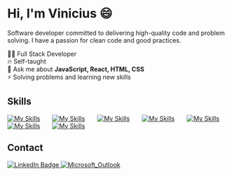 # Hi, I'm Vinicius 😄
<p>
  Software developer committed to delivering high-quality code and problem solving. I have a passion for clean code and good practices.
</p>

👨‍💻 Full Stack Developer <br>
🔥 Self-taught <br>
💬 Ask me about <strong>JavaScript, React, HTML, CSS</strong> <br>
⚡ Solving problems and learning new skills <br>

## Skills
[![My Skills](https://skillicons.dev/icons?i=html,css)](https://skillicons.dev) &nbsp;&nbsp;&nbsp;&nbsp;&nbsp; [![My Skills](https://skillicons.dev/icons?i=js,ts)](https://skillicons.dev) &nbsp;&nbsp;&nbsp;&nbsp;&nbsp; [![My Skills](https://skillicons.dev/icons?i=react,angular)](https://skillicons.dev) &nbsp;&nbsp;&nbsp;&nbsp;&nbsp; [![My Skills](https://skillicons.dev/icons?i=tailwind,materialui)](https://skillicons.dev) &nbsp;&nbsp;&nbsp;&nbsp;&nbsp; [![My Skills](https://skillicons.dev/icons?i=redux)](https://skillicons.dev)
<br/>
[![My Skills](https://skillicons.dev/icons?i=nodejs,express,sequelize)](https://skillicons.dev) &nbsp;&nbsp;&nbsp;&nbsp;&nbsp; [![My Skills](https://skillicons.dev/icons?i=postgresql,mysql)](https://skillicons.dev) &nbsp;&nbsp;&nbsp;&nbsp;&nbsp;

## Contact
<a href="https://linkedin.com/in/rx-vinicius" target="_blank">
  <img src="https://img.shields.io/badge/LinkedIn-0077B5?style=for-the-badge&logo=linkedin&logoColor=white" alt="LinkedIn Badge"/>
</a>
<a href="mailto:vinicius-rodrigues2000@hotmail.com" target="_blank">
  <img src="https://img.shields.io/badge/Microsoft_Outlook-0078D4?style=for-the-badge&logo=microsoft-outlook" alt="Microsoft_Outlook"/>
</a>



<!-- ![Vinicius's GitHub stats](https://github-readme-stats.vercel.app/api?username=ViniciusRX&hide=contribs,prs) -->
<!--
**ViniciusRX/ViniciusRX** is a ✨ _special_ ✨ repository because its `README.md` (this file) appears on your GitHub profile.

Here are some ideas to get you started:

- 🔭 I’m currently working on ...
- 🌱 I’m currently learning ...
- 👯 I’m looking to collaborate on ...
- 🤔 I’m looking for help with ...
- 💬 Ask me about ...
- 📫 How to reach me: ...
- 😄 Pronouns: ...
- ⚡ Fun fact: ...
-->
